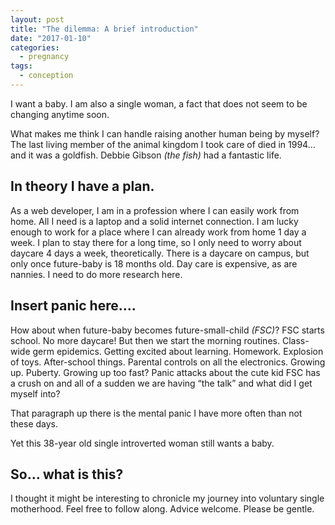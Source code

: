 ```yaml
---
layout: post
title: "The dilemma: A brief introduction"
date: "2017-01-10"
categories:
  - pregnancy
tags:
  - conception
---
```


I want a baby. I am also a single woman, a fact that does not seem to be changing anytime soon.

What makes me think I can handle raising another human being by myself? The last living member of the animal kingdom I took care of died in 1994… and it was a goldfish. Debbie Gibson _(the fish)_ had a fantastic life.

## In theory I have a plan.

As a web developer, I am in a profession where I can easily work from home. All I need is a laptop and a solid internet connection. I am lucky enough to work for a place where I can already work from home 1 day a week. I plan to stay there for a long time, so I only need to worry about daycare 4 days a week, theoretically. There is a daycare on campus, but only once future-baby is 18 months old. Day care is expensive, as are nannies. I need to do more research here.

## Insert panic here….

How about when future-baby becomes future-small-child _(FSC)_? FSC starts school. No more daycare! But then we start the morning routines. Class-wide germ epidemics. Getting excited about learning. Homework. Explosion of toys. After-school things. Parental controls on all the electronics. Growing up. Puberty. Growing up too fast? Panic attacks about the cute kid FSC has a crush on and all of a sudden we are having “the talk” and what did I get myself into?

That paragraph up there is the mental panic I have more often than not these days.

Yet this 38-year old single introverted woman still wants a baby.

## So… what is this?

I thought it might be interesting to chronicle my journey into voluntary single motherhood. Feel free to follow along. Advice welcome. Please be gentle.
